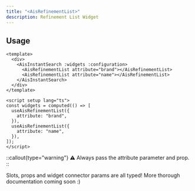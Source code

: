 ```yaml
---
title: "<AisRefinementList>"
description: Refinement List Widget
---
```


## Usage

```vue [MySearchExperience.vue]
<template>
  <div>
    <AisInstantSearch :widgets :configuration>
      <AisRefinementList attribute="brand"></AisRefinementList>
      <AisRefinementList attribute="name"></AisRefinementList>
    </AisInstantSearch>
  </div>
</template>

<script setup lang="ts">
const widgets = computed(() => [
  useAisRefinementList({
    attribute: "brand",
  }),
  useAisRefinementList({
    attribute: "name",
  }),
]);
</script>
```

::callout{type="warning"}
⚠️ Always pass the attribute parameter and prop.
::

Slots, props and widget connector params are all typed!
More thorough documentation coming soon :)
